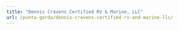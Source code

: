 ```yaml
---
title: "Dennis Cravens Certified RV & Marine, LLC"
url: /punta-gorda/dennis-cravens-certified-rv-and-marine-llc/
---
```

